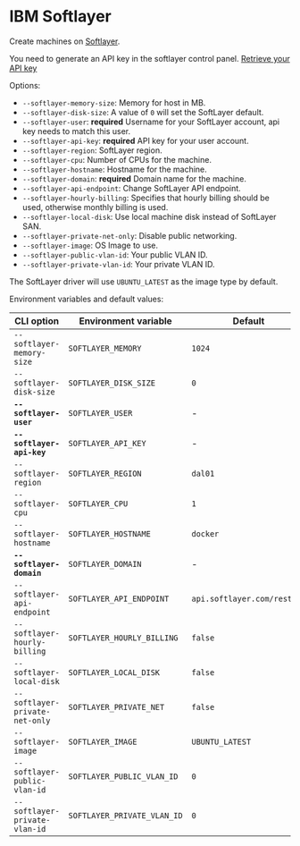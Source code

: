 <!--[metadata]>
+++
title = "IBM Softlayer"
description = "IBM Softlayer driver for machine"
keywords = ["machine, IBM Softlayer, driver"]
[menu.main]
parent="smn_machine_drivers"
+++
<![end-metadata]-->

# IBM Softlayer

Create machines on [Softlayer](http://softlayer.com).

You need to generate an API key in the softlayer control panel.
[Retrieve your API key](http://knowledgelayer.softlayer.com/procedure/retrieve-your-api-key)

Options:

-   `--softlayer-memory-size`: Memory for host in MB.
-   `--softlayer-disk-size`: A value of `0` will set the SoftLayer default.
-   `--softlayer-user`: **required** Username for your SoftLayer account, api key needs to match this user.
-   `--softlayer-api-key`: **required** API key for your user account.
-   `--softlayer-region`: SoftLayer region.
-   `--softlayer-cpu`: Number of CPUs for the machine.
-   `--softlayer-hostname`: Hostname for the machine.
-   `--softlayer-domain`: **required** Domain name for the machine.
-   `--softlayer-api-endpoint`: Change SoftLayer API endpoint.
-   `--softlayer-hourly-billing`: Specifies that hourly billing should be used, otherwise monthly billing is used.
-   `--softlayer-local-disk`: Use local machine disk instead of SoftLayer SAN.
-   `--softlayer-private-net-only`: Disable public networking.
-   `--softlayer-image`: OS Image to use.
-   `--softlayer-public-vlan-id`: Your public VLAN ID.
-   `--softlayer-private-vlan-id`: Your private VLAN ID.

The SoftLayer driver will use `UBUNTU_LATEST` as the image type by default.

Environment variables and default values:

| CLI option                     | Environment variable        | Default                     |
| ------------------------------ | --------------------------- | --------------------------- |
| `--softlayer-memory-size`      | `SOFTLAYER_MEMORY`          | `1024`                      |
| `--softlayer-disk-size`        | `SOFTLAYER_DISK_SIZE`       | `0`                         |
| **`--softlayer-user`**         | `SOFTLAYER_USER`            | -                           |
| **`--softlayer-api-key`**      | `SOFTLAYER_API_KEY`         | -                           |
| `--softlayer-region`           | `SOFTLAYER_REGION`          | `dal01`                     |
| `--softlayer-cpu`              | `SOFTLAYER_CPU`             | `1`                         |
| `--softlayer-hostname`         | `SOFTLAYER_HOSTNAME`        | `docker`                    |
| **`--softlayer-domain`**       | `SOFTLAYER_DOMAIN`          | -                           |
| `--softlayer-api-endpoint`     | `SOFTLAYER_API_ENDPOINT`    | `api.softlayer.com/rest/v3` |
| `--softlayer-hourly-billing`   | `SOFTLAYER_HOURLY_BILLING`  | `false`                     |
| `--softlayer-local-disk`       | `SOFTLAYER_LOCAL_DISK`      | `false`                     |
| `--softlayer-private-net-only` | `SOFTLAYER_PRIVATE_NET`     | `false`                     |
| `--softlayer-image`            | `SOFTLAYER_IMAGE`           | `UBUNTU_LATEST`             |
| `--softlayer-public-vlan-id`   | `SOFTLAYER_PUBLIC_VLAN_ID`  | `0`                         |
| `--softlayer-private-vlan-id`  | `SOFTLAYER_PRIVATE_VLAN_ID` | `0`                         |
